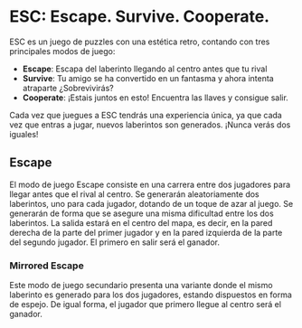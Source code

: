# ESC: Escape. Survive. Cooperate.

ESC es un juego de puzzles con una estética retro, contando con tres principales modos de juego:

* **Escape**: Escapa del laberinto llegando al centro antes que tu rival
* **Survive**: Tu amigo se ha convertido en un fantasma y ahora intenta atraparte ¿Sobrevivirás?
* **Cooperate**: ¡Estais juntos en esto! Encuentra las llaves y consigue salir.

Cada vez que juegues a ESC tendrás una experiencia única, ya que cada vez que entras a jugar, nuevos laberintos son generados.
¡Nunca verás dos iguales!

## Escape

El modo de juego Escape consiste en una carrera entre dos jugadores para llegar antes que el rival al centro. Se generarán aleatoriamente dos laberintos, uno para cada jugador, dotando de un toque de azar al juego. Se generarán de forma que se asegure una misma dificultad entre los dos laberintos. La salida estará en el centro del mapa, es decir, en la pared derecha de la parte del primer jugador y en la pared izquierda de la parte del segundo jugador. El primero en salir será el ganador.

### Mirrored Escape

Este modo de juego secundario presenta una variante donde el mismo laberinto es generado para los dos jugadores, estando dispuestos en forma de espejo. De igual forma, el jugador que primero llegue al centro será el ganador.